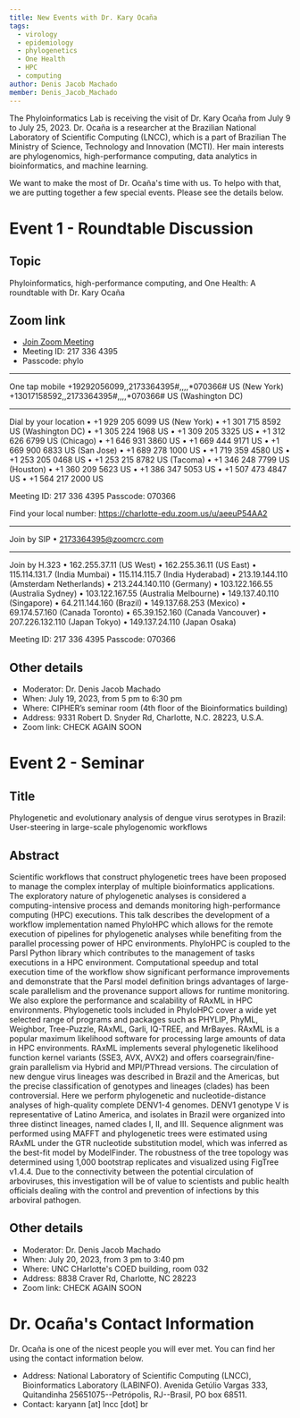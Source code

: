 ```yaml
---
title: New Events with Dr. Kary Ocaña
tags:
  - virology
  - epidemiology
  - phylogenetics
  - One Health
  - HPC
  - computing
author: Denis Jacob Machado
member: Denis_Jacob_Machado
---
```


The Phyloinformatics Lab is receiving the visit of Dr. Kary Ocaña from July 9 to July 25, 2023. Dr. Ocaña is a researcher at the Brazilian National Laboratory of Scientific Computing (LNCC), which is a part of Brazilian The Ministry of Science, Technology and Innovation (MCTI). Her main interests are phylogenomics, high-performance computing, data analytics in bioinformatics, and machine learning.

We want to make the most of Dr. Ocaña's time with us. To helpo with that, we are putting together a few special events. Please see the details below.

# Event 1 - Roundtable Discussion

## Topic

Phyloinformatics, high-performance computing, and One Health: A roundtable with Dr. Kary Ocaña

## Zoom link

- [Join Zoom Meeting](https://charlotte-edu.zoom.us/j/2173364395?pwd=cHVJNDZQazZKQTFndkw4QUFLVkVGQT09)
- Meeting ID:  217 336 4395
- Passcode: phylo

---

One tap mobile
+19292056099,,2173364395#,,,,*070366# US (New York)
+13017158592,,2173364395#,,,,*070366# US (Washington DC)

---

Dial by your location
• +1 929 205 6099 US (New York)
• +1 301 715 8592 US (Washington DC)
• +1 305 224 1968 US
• +1 309 205 3325 US
• +1 312 626 6799 US (Chicago)
• +1 646 931 3860 US
• +1 669 444 9171 US
• +1 669 900 6833 US (San Jose)
• +1 689 278 1000 US
• +1 719 359 4580 US
• +1 253 205 0468 US
• +1 253 215 8782 US (Tacoma)
• +1 346 248 7799 US (Houston)
• +1 360 209 5623 US
• +1 386 347 5053 US
• +1 507 473 4847 US
• +1 564 217 2000 US

Meeting ID:  217 336 4395
Passcode: 070366

Find your local number: https://charlotte-edu.zoom.us/u/aeeuP54AA2

---

Join by SIP
• 2173364395@zoomcrc.com

---

Join by H.323
• 162.255.37.11 (US West)
• 162.255.36.11 (US East)
• 115.114.131.7 (India Mumbai)
• 115.114.115.7 (India Hyderabad)
• 213.19.144.110 (Amsterdam Netherlands)
• 213.244.140.110 (Germany)
• 103.122.166.55 (Australia Sydney)
• 103.122.167.55 (Australia Melbourne)
• 149.137.40.110 (Singapore)
• 64.211.144.160 (Brazil)
• 149.137.68.253 (Mexico)
• 69.174.57.160 (Canada Toronto)
• 65.39.152.160 (Canada Vancouver)
• 207.226.132.110 (Japan Tokyo)
• 149.137.24.110 (Japan Osaka)

Meeting ID:  217 336 4395
Passcode: 070366





## Other details

- Moderator: Dr. Denis Jacob Machado- When: July 19, 2023, from 5 pm to 6:30 pm- Where: CIPHER’s seminar room (4th floor of the Bioinformatics building)
- Address: 9331 Robert D. Snyder Rd, Charlotte, N.C. 28223, U.S.A.
- Zoom link: CHECK AGAIN SOON

# Event 2 - Seminar

## Title

Phylogenetic and evolutionary analysis of dengue virus serotypes in Brazil: User-steering in large-scale phylogenomic workflows

## Abstract

Scientific workflows that construct phylogenetic trees have been proposed to manage the complex interplay of multiple bioinformatics applications. The exploratory nature of phylogenetic analyses is considered a computing-intensive process and demands monitoring high-performance computing (HPC) executions. This talk describes the development of a workflow implementation named PhyloHPC which allows for the remote execution of pipelines for phylogenetic analyses while benefiting from the parallel processing power of HPC environments. PhyloHPC is coupled to the Parsl Python library which contributes to the management of tasks executions in a HPC environment. Computational speedup and total execution time of the workflow show significant performance improvements and demonstrate that the Parsl model definition brings advantages of large-scale parallelism and the provenance support allows for runtime monitoring. We also explore the performance and scalability of RAxML in HPC environments. Phylogenetic tools included in PhyloHPC cover a wide yet selected range of programs and packages such as PHYLIP, PhyML, Weighbor, Tree-Puzzle, RAxML, Garli, IQ-TREE, and MrBayes. RAxML is a popular maximum likelihood software for processing large amounts of data in HPC environments. RAxML implements several phylogenetic likelihood function kernel variants (SSE3, AVX, AVX2) and offers coarsegrain/fine-grain parallelism via Hybrid and MPI/PThread versions. The circulation of new dengue virus lineages was described in Brazil and the Americas, but the precise classification of genotypes and lineages (clades) has been controversial. Here we perform phylogenetic and nucleotide-distance analyses of high-quality complete DENV1-4 genomes. DENV1 genotype V is representative of Latino America, and isolates in Brazil were organized into three distinct lineages, named clades I, II, and III.  Sequence alignment was performed using MAFFT and phylogenetic trees were estimated using RAxML under the GTR nucleotide substitution model, which was inferred as the best-fit model by ModelFinder. The robustness of the tree topology was determined using 1,000 bootstrap replicates and visualized using FigTree v1.4.4. Due to the connectivity between the potential circulation of arboviruses, this investigation will be of value to scientists and public health officials dealing with the control and prevention of infections by this arboviral pathogen.

## Other details

- Moderator: Dr. Denis Jacob Machado- When: July 20, 2023, from 3 pm to 3:40 pm- Where: UNC CHarlotte's COED building, room 032
- Address: 8838 Craver Rd, Charlotte, NC 28223
- Zoom link: CHECK AGAIN SOON

# Dr. Ocaña's Contact Information

Dr. Ocaña is one of the nicest people you will ever met. You can find her using the contact information below.

- Address: National Laboratory of Scientific Computing (LNCC), Bioinformatics Laboratory (LABINFO). Avenida Getúlio Vargas 333, Quitandinha 25651075--Petrópolis, RJ--Brasil, PO box 68511.
- Contact: karyann [at] lncc [dot] br
